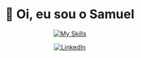 <div align="center">

  # 👋 Oi, eu sou o Samuel<br>

  [![My Skills](https://skillicons.dev/icons?i=js,ts,react,cs,dotnet,postgres&theme=dark)](https://www.linkedin.com/in/samubrreto/)
  
  [![LinkedIn](https://img.shields.io/badge/linkedin-%230077B5.svg?style=for-the-badge&logo=linkedin&logoColor=white)](https://www.linkedin.com/in/samubrreto/)

  
</div>
